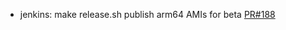 - jenkins: make release.sh publish arm64 AMIs for beta [PR#188](https://github.com/flatcar/scripts/pull/188)
